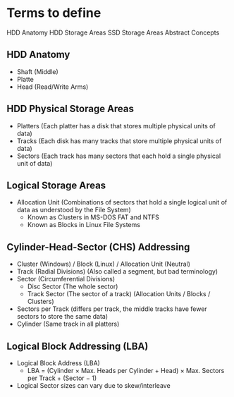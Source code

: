 
# Terms to define
HDD Anatomy
HDD Storage Areas
SSD Storage Areas
Abstract Concepts

## HDD Anatomy
- Shaft (Middle)
- Platte
- Head (Read/Write Arms)
## HDD Physical Storage Areas
- Platters (Each platter has a disk that stores multiple physical units of data)
- Tracks (Each disk has many tracks that store multiple physical units of data)
- Sectors (Each track has many sectors that each hold a single physical unit of data)
## Logical Storage Areas
- Allocation Unit (Combinations of sectors that hold a single logical unit of data as understood by the File System)
	- Known as Clusters in MS-DOS FAT and NTFS
	- Known as Blocks in Linux File Systems
## Cylinder-Head-Sector (CHS) Addressing

- Cluster (Windows) / Block (Linux) / Allocation Unit (Neutral)
- Track (Radial Divisions) (Also called a segment, but bad terminology)
- Sector (Circumferential Divisions)
	- Disc Sector (The whole sector)
	- Track Sector (The sector of a track) (Allocation Units / Blocks / Clusters)
- Sectors per Track (differs per track, the middle tracks have fewer sectors to store the same data)
- Cylinder (Same track in all platters)
## Logical Block Addressing (LBA)
- Logical Block Address (LBA)
	- LBA = (Cylinder × Max. Heads per Cylinder + Head) × Max. Sectors per Track + (Sector − 1)
- Logical Sector sizes can vary due to skew/interleave